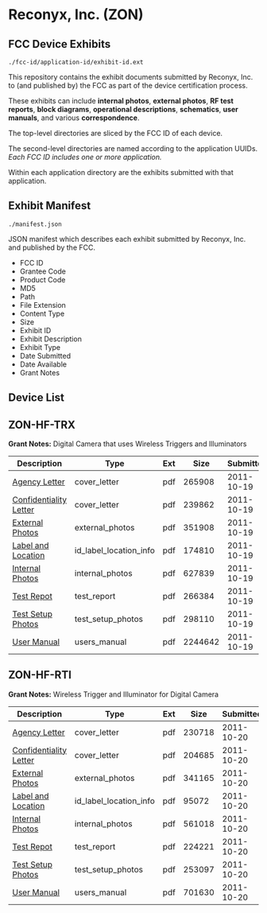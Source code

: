 # Reconyx, Inc. (ZON)
## FCC Device Exhibits

```
./fcc-id/application-id/exhibit-id.ext
```

This repository contains the exhibit documents submitted by Reconyx, Inc. to (and published by) the FCC as part of the device certification process.

These exhibits can include **internal photos**, **external photos**, **RF test reports**, **block diagrams**, **operational descriptions**, **schematics**, **user manuals**, and various **correspondence**.

The top-level directories are sliced by the FCC ID of each device.

The second-level directories are named according to the application UUIDs. *Each FCC ID includes one or more application.*

Within each application directory are the exhibits submitted with that application. 

## Exhibit Manifest

```
./manifest.json
```

JSON manifest which describes each exhibit submitted by Reconyx, Inc. and published by the FCC.

- FCC ID
- Grantee Code
- Product Code
- MD5
- Path
- File Extension
- Content Type
- Size
- Exhibit ID
- Exhibit Description
- Exhibit Type
- Date Submitted
- Date Available
- Grant Notes

## Device List
## ZON-HF-TRX
**Grant Notes:** Digital Camera that uses Wireless Triggers and Illuminators

| Description | Type | Ext | Size | Submitted | Available |
| ----------- | ---- | --- | ---- | --------- | --------- |
| [Agency Letter](ZON-HF-TRX/55754bee5d2351967c5b4a8fcd2c996b/1563398.pdf) | cover_letter | pdf | 265908 | 2011-10-19 | 2011-10-19 |
| [Confidentiality Letter](ZON-HF-TRX/55754bee5d2351967c5b4a8fcd2c996b/1563399.pdf) | cover_letter | pdf | 239862 | 2011-10-19 | 2011-10-19 |
| [External Photos](ZON-HF-TRX/55754bee5d2351967c5b4a8fcd2c996b/1563401.pdf) | external_photos | pdf | 351908 | 2011-10-19 | 2011-10-19 |
| [Label and Location](ZON-HF-TRX/55754bee5d2351967c5b4a8fcd2c996b/1563403.pdf) | id_label_location_info | pdf | 174810 | 2011-10-19 | 2011-10-19 |
| [Internal Photos](ZON-HF-TRX/55754bee5d2351967c5b4a8fcd2c996b/1563402.pdf) | internal_photos | pdf | 627839 | 2011-10-19 | 2011-10-19 |
| [Test Repot](ZON-HF-TRX/55754bee5d2351967c5b4a8fcd2c996b/1563406.pdf) | test_report | pdf | 266384 | 2011-10-19 | 2011-10-19 |
| [Test Setup Photos](ZON-HF-TRX/55754bee5d2351967c5b4a8fcd2c996b/1563407.pdf) | test_setup_photos | pdf | 298110 | 2011-10-19 | 2011-10-19 |
| [User Manual](ZON-HF-TRX/55754bee5d2351967c5b4a8fcd2c996b/1563408.pdf) | users_manual | pdf | 2244642 | 2011-10-19 | 2011-10-19 |
## ZON-HF-RTI
**Grant Notes:** Wireless Trigger and Illuminator for Digital Camera

| Description | Type | Ext | Size | Submitted | Available |
| ----------- | ---- | --- | ---- | --------- | --------- |
| [Agency Letter](ZON-HF-RTI/9b3a4af3ce98c75d673e93a9104d32b4/1564001.pdf) | cover_letter | pdf | 230718 | 2011-10-20 | 2011-10-20 |
| [Confidentiality Letter](ZON-HF-RTI/9b3a4af3ce98c75d673e93a9104d32b4/1564002.pdf) | cover_letter | pdf | 204685 | 2011-10-20 | 2011-10-20 |
| [External Photos](ZON-HF-RTI/9b3a4af3ce98c75d673e93a9104d32b4/1564004.pdf) | external_photos | pdf | 341165 | 2011-10-20 | 2011-10-20 |
| [Label and Location](ZON-HF-RTI/9b3a4af3ce98c75d673e93a9104d32b4/1564006.pdf) | id_label_location_info | pdf | 95072 | 2011-10-20 | 2011-10-20 |
| [Internal Photos](ZON-HF-RTI/9b3a4af3ce98c75d673e93a9104d32b4/1564005.pdf) | internal_photos | pdf | 561018 | 2011-10-20 | 2011-10-20 |
| [Test Repot](ZON-HF-RTI/9b3a4af3ce98c75d673e93a9104d32b4/1564009.pdf) | test_report | pdf | 224221 | 2011-10-20 | 2011-10-20 |
| [Test Setup Photos](ZON-HF-RTI/9b3a4af3ce98c75d673e93a9104d32b4/1564010.pdf) | test_setup_photos | pdf | 253097 | 2011-10-20 | 2011-10-20 |
| [User Manual](ZON-HF-RTI/9b3a4af3ce98c75d673e93a9104d32b4/1564011.pdf) | users_manual | pdf | 701630 | 2011-10-20 | 2011-10-20 |
